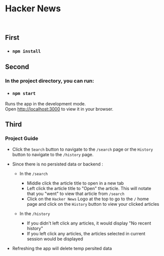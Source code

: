 # Hacker News
<br />

## First

- ### `npm install`

## Second

### In the project directory, you can run:

- ### `npm start`

Runs the app in the development mode.\
Open [http://localhost:3000](http://localhost:3000) to view it in your browser.
<br />

## Third

### Project Guide

- Click the `Search` button to navigate to the `/search` page or the `History` button to navigate to the `/history` page.

- Since there is no persisted data or backend :
  - In the `/search`
    - Middle click the article title to open in a new tab
    - Left click the article title to "Open" the article. This will notate that you "went" to view that article from `/search`
    - Click on the `Hacker News` Logo at the top to go to the `/` home page and click on the `History` button to view your clicked articles
  
  - In the `/history`
    - If you didn't left click any articles, it would display "No recent history"
    - If you left click any articles, the articles selected in current session would be displayed

- Refreshing the app will delete temp persited data
